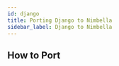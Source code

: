 ```yaml
---
id: django
title: Porting Django to Nimbella
sidebar_label: Django to Nimbella
---
```


## How to Port

